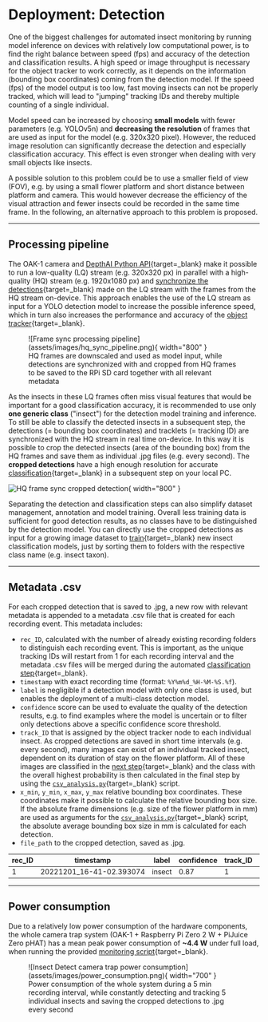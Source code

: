 # Deployment: Detection

One of the biggest challenges for automated insect monitoring by running
model inference on devices with relatively low computational power, is to
find the right balance between speed (fps) and accuracy of the detection
and classification results. A high speed or image throughput is necessary
for the object tracker to work correctly, as it depends on the information
(bounding box coordinates) coming from the detection model. If the speed
(fps) of the model output is too low, fast moving insects can not be
properly tracked, which will lead to "jumping" tracking IDs and thereby
multiple counting of a single individual.

Model speed can be increased by choosing **small models** with fewer parameters
(e.g. YOLOv5n) and **decreasing the resolution** of frames that are used as
input for the model (e.g. 320x320 pixel). However, the reduced image resolution
can significantly decrease the detection and especially classification accuracy.
This effect is even stronger when dealing with very small objects like insects.

A possible solution to this problem could be to use a smaller field of view
(FOV), e.g. by using a small flower platform and short distance between
platform and camera. This would however decrease the efficiency of the visual
attraction and fewer insects could be recorded in the same time frame. In the
following, an alternative approach to this problem is proposed.

---

## Processing pipeline

The OAK-1 camera and
[DepthAI Python API](https://docs.luxonis.com/projects/api/en/latest/){target=_blank}
make it possible to run a low-quality (LQ) stream (e.g. 320x320 px) in parallel
with a high-quality (HQ) stream (e.g. 1920x1080 px) and
[synchronize the detections](../software/programming.md#automated-monitoring-script){target=_blank}
made on the LQ stream with the frames from the HQ stream on-device. This
approach enables the use of the LQ stream as input for a YOLO detection model
to increase the possible inference speed, which in turn also increases the
performance and accuracy of the
[object tracker](https://docs.luxonis.com/projects/api/en/latest/components/nodes/object_tracker/){target=_blank}.

<figure markdown>
  ![Frame sync processing pipeline](assets/images/hq_sync_pipeline.png){ width="800" }
  <figcaption>HQ frames are downscaled and used as model input, while detections are
              synchronized with and cropped from HQ frames to be saved to the RPi SD
              card together with all relevant metadata</figcaption>
</figure>

As the insects in these LQ frames often miss visual features that would be
important for a good classification accuracy, it is recommended to use
only **one generic class** ("insect") for the detection model training and
inference. To still be able to classify the detected insects in a subsequent
step, the detections (= bounding box coordinates) and tracklets (= tracking ID)
are synchronized with the HQ stream in real time on-device. In this way it is
possible to crop the detected insects (area of the bounding box) from the HQ
frames and save them as individual .jpg files (e.g. every second). The
**cropped detections** have a high enough resolution for accurate
[classification](classification.md){target=_blank} in a subsequent step on
your local PC.

![HQ frame sync cropped detection](assets/images/hq_frame_sync_1080p.gif){ width="800" }

Separating the detection and classification steps can also simplify dataset
management, annotation and model training. Overall less training data is
sufficient for good detection results, as no classes have to be distinguished
by the detection model. You can directly use the cropped detections as input
for a growing image dataset to [train](../modeltraining/train_classification.md){target=_blank}
new insect classification models, just by sorting them to folders with the
respective class name (e.g. insect taxon).

---

## Metadata .csv

For each cropped detection that is saved to .jpg, a new row with relevant
metadata is appended to a metadata .csv file that is created for each recording
event. This metadata includes:

- `rec_ID`, calculated with the number of already existing recording folders
  to distinguish each recording event. This is important, as the unique
  tracking IDs will restart from 1 for each recording interval and the metadata
  .csv files will be merged during the automated
  [classification step](classification.md){target=_blank}.
- `timestamp` with exact recording time (format: `%Y%m%d_%H-%M-%S.%f`).
- `label` is negligible if a detection model with only one class is used, but
  enables the deployment of a multi-class detection model.
- `confidence` score can be used to evaluate the quality of the detection
  results, e.g. to find examples where the model is uncertain or to filter only
  detections above a specific confidence score threshold.
- `track_ID` that is assigned by the object tracker node to each individual
  insect. As cropped detections are saved in short time intervals (e.g. every
  second), many images can exist of an individual tracked insect, dependent on
  its duration of stay on the flower platform. All of these images are classified
  in the [next step](classification.md){target=_blank} and the class with the
  overall highest probability is then calculated in the final step by using the
  [`csv_analysis.py`](https://github.com/maxsitt/insect-detect-ml/blob/main/csv_analysis.py){target=_blank} script.
- `x_min`, `y_min`, `x_max`, `y_max` relative bounding box coordinates.
  These coordinates make it possible to calculate the relative bounding box
  size. If the absolute frame dimensions (e.g. size of the flower platform in mm)
  are used as arguments for the
  [`csv_analysis.py`](https://github.com/maxsitt/insect-detect-ml/blob/main/csv_analysis.py){target=_blank}
  script, the absolute average bounding box size in mm is calculated for each detection.
- `file_path` to the cropped detection, saved as .jpg.

| rec_ID | timestamp                                                          | label  | confidence | track_ID | x_min  | y_min  | x_max  | y_max  | file_path                                                                                                                                    |
| ------ | ------------------------------------------------------------------ | ------ | ---------- | -------- | ------ | ------ | ------ | ------ | -------------------------------------------------------------------------------------------------------------------------------------------- |
| 1      | <span style="white-space: nowrap;">20221201_16-41-02.393074</span> | insect | 0.87       | 1        | 0.5647 | 0.5357 | 0.6321 | 0.6132 | <span style="white-space: nowrap;">./insect-detect/data/20221201/20221201_16-40/cropped/insect/20221201_16-41-02.393074_1_cropped.jpg</span> |

---

## Power consumption

Due to a relatively low power consumption of the hardware components, the whole
camera trap system (OAK-1 + Raspberry Pi Zero 2 W + PiJuice Zero pHAT) has a
mean peak power consumption of **~4.4 W** under full load, when running the provided
[monitoring script](../software/programming.md#automated-monitoring-script){target=_blank}.

<figure markdown>
  ![Insect Detect camera trap power consumption](assets/images/power_consumption.png){ width="700" }
  <figcaption>Power consumption of the whole system during a 5 min recording
              interval, while constantly detecting and tracking 5 individual
              insects and saving the cropped detections to .jpg every second</figcaption>
</figure>
